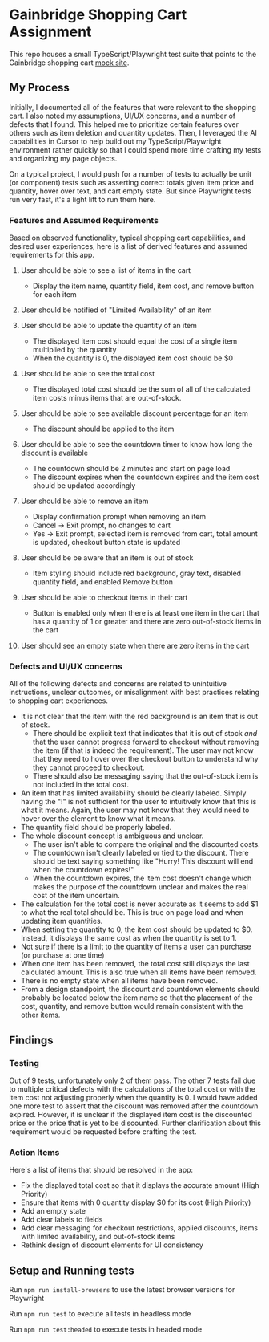 # Gainbridge Shopping Cart Assignment

This repo houses a small TypeScript/Playwright test suite that points to the Gainbridge shopping cart
[mock site](https://gb-saa-test.vercel.app).

## My Process

Initially, I documented all of the features that were relevant to the shopping cart. I also noted my
assumptions, UI/UX concerns, and a number of defects that I found. This helped me to prioritize certain 
features over others such as item deletion and quantity updates. Then, I leveraged the AI capabilities 
in Cursor to help build out my TypeScript/Playwright environment rather quickly so that I could spend 
more time crafting my tests and organizing my page objects.

On a typical project, I would push for a number of tests to actually be unit (or component) tests
such as asserting correct totals given item price and quantity, hover over text, and cart empty state.
But since Playwright tests run very fast, it's a light lift to run them here.

### Features and Assumed Requirements

Based on observed functionality, typical shopping cart capabilities, and desired user experiences, here
is a list of derived features and assumed requirements for this app.

1) User should be able to see a list of items in the cart
    * Display the item name, quantity field, item cost, and remove button for each item

1) User should be notified of "Limited Availability" of an item

2) User should be able to update the quantity of an item
    * The displayed item cost should equal the cost of a single item multiplied by the quantity
    * When the quantity is 0, the displayed item cost should be $0

3) User should be able to see the total cost
    * The displayed total cost should be the sum of all of the calculated item costs minus items that are 
out-of-stock.

4) User should be able to see available discount percentage for an item
    * The discount should be applied to the item

5) User should be able to see the countdown timer to know how long the discount is available
    * The countdown should be 2 minutes and start on page load
    * The discount expires when the countdown expires and the item cost should be updated accordingly

6) User should be able to remove an item
    * Display confirmation prompt when removing an item
    * Cancel -> Exit prompt, no changes to cart
    * Yes -> Exit prompt, selected item is removed from cart, total amount is updated, checkout button state 
is updated

7) User should be be aware that an item is out of stock
    * Item styling should include red background, gray text, disabled quantity field, and enabled Remove button

8) User should be able to checkout items in their cart
    * Button is enabled only when there is at least one item in the cart that has a quantity of 1 or greater 
and there are zero out-of-stock items in the cart

9) User should see an empty state when there are zero items in the cart

### Defects and UI/UX concerns

All of the following defects and concerns are related to unintuitive instructions, unclear outcomes,
or misalignment with best practices relating to shopping cart experiences.

* It is not clear that the item with the red background is an item that is out of stock.
    * There should be explicit text that indicates that it is out of stock _and_ that the user cannot progress 
forward to checkout without removing the item (if that is indeed the requirement). The user may not know that
they need to hover over the checkout button to understand why they cannot proceed to checkout.
    * There should also be messaging saying that the out-of-stock item is not included in the total cost.
* An item that has limited availability should be clearly labeled. Simply having the "!" is not sufficient
for the user to intuitively know that this is what it means. Again, the user may not know that they would need
to hover over the element to know what it means.
* The quantity field should be properly labeled.
* The whole discount concept is ambiguous and unclear.
    * The user isn't able to compare the original and the discounted costs.
    * The countdown isn't clearly labeled or tied to the discount. There should be text saying something like 
"Hurry! This discount will end when the countdown expires!"
    * When the countdown expires, the item cost doesn't change which makes the purpose of the countdown unclear
and makes the real cost of the item uncertain.
* The calculation for the total cost is never accurate as it seems to add $1 to what the real total should be.
This is true on page load and when updating item quantities.
* When setting the quantity to 0, the item cost should be updated to $0. Instead, it displays the same cost
as when the quantity is set to 1.
* Not sure if there is a limit to the quantity of items a user can purchase (or purchase at one time)
* When one item has been removed, the total cost still displays the last calculated amount. This is also true
when all items have been removed.
* There is no empty state when all items have been removed.
* From a design standpoint, the discount and countdown elements should probably be located below the item name
so that the placement of the cost, quantity, and remove button would remain consistent with the other items.

## Findings

### Testing

Out of 9 tests, unfortunately only 2 of them pass. The other 7 tests fail due to multiple critical defects with
the calculations of the total cost or with the item cost not adjusting properly when the quantity is 0. I would 
have added one more test to assert that the discount was removed after the countdown expired. However, it is 
unclear if the displayed item cost is the discounted price or the price that is yet to be discounted. Further 
clarification about this requirement would be requested before crafting the test.

### Action Items

Here's a list of items that should be resolved in the app:
* Fix the displayed total cost so that it displays the accurate amount (High Priority)
* Ensure that items with 0 quantity display $0 for its cost (High Priority)
* Add an empty state
* Add clear labels to fields
* Add clear messaging for checkout restrictions, applied discounts, items with limited availability, and 
out-of-stock items
* Rethink design of discount elements for UI consistency

## Setup and Running tests

Run `npm run install-browsers` to use the latest browser versions for Playwright

Run `npm run test` to execute all tests in headless mode

Run `npm run test:headed` to execute tests in headed mode